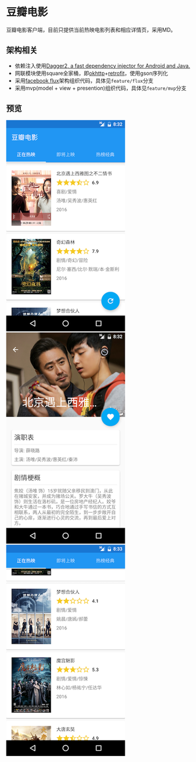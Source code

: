 # 豆瓣电影
豆瓣电影客户端，目前只提供当前热映电影列表和相应详情页，采用MD。

## 架构相关
- 依赖注入使用[Dagger2, a fast dependency injector for Android and Java.](http://google.github.io/dagger/)
- 网联模块使用square全家桶，即[okhttp](http://square.github.io/okhttp/)+[retrofit](http://square.github.io/retrofit/)，使用gson序列化
- 采用[facebook flux](https://facebook.github.io/flux/)架构组织代码，具体见`feature/flux`分支
- 采用mvp(model + view + presention)组织代码，具体见`feature/mvp`分支

## 预览
![](screenshots/Screenshot_20160501-010803.png) ![](screenshots/Screenshot_20160501-010820.png)
![](screenshots/Screenshot_20160501-010858.png)
